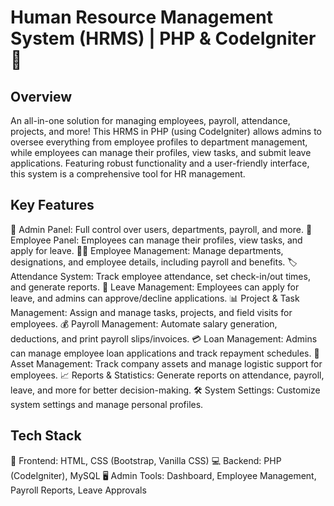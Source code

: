 # Human Resource Management System (HRMS) | PHP & CodeIgniter 🚀

## Overview
An all-in-one solution for managing employees, payroll, attendance, projects, and more! This HRMS in PHP (using CodeIgniter) allows admins to oversee everything from employee profiles to department management, while employees can manage their profiles, view tasks, and submit leave applications. Featuring robust functionality and a user-friendly interface, this system is a comprehensive tool for HR management.

## Key Features

🔑 Admin Panel: Full control over users, departments, payroll, and more.
👤 Employee Panel: Employees can manage their profiles, view tasks, and apply for leave.
🧑‍💻 Employee Management: Manage departments, designations, and employee details, including payroll and benefits.
🏷️ Attendance System: Track employee attendance, set check-in/out times, and generate reports.
📅 Leave Management: Employees can apply for leave, and admins can approve/decline applications.
📊 Project & Task Management: Assign and manage tasks, projects, and field visits for employees.
💰 Payroll Management: Automate salary generation, deductions, and print payroll slips/invoices.
💳 Loan Management: Admins can manage employee loan applications and track repayment schedules.
🏢 Asset Management: Track company assets and manage logistic support for employees.
📈 Reports & Statistics: Generate reports on attendance, payroll, leave, and more for better decision-making.
🛠️ System Settings: Customize system settings and manage personal profiles.
## Tech Stack

🔧 Frontend: HTML, CSS (Bootstrap, Vanilla CSS)
💻 Backend: PHP (CodeIgniter), MySQL
🖥️ Admin Tools: Dashboard, Employee Management, Payroll Reports, Leave Approvals
